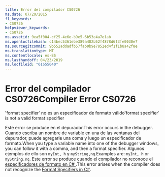```yaml
---
title: Error del compilador CS0726
ms.date: 07/20/2015
f1_keywords:
- CS0726
helpviewer_keywords:
- CS0726
ms.assetid: 9ea5f004-cf25-4e6e-b9e5-6b53e4a7e1ab
ms.openlocfilehash: c14bec5361ebe389a482b52f4878d6f3fe0030e7
ms.sourcegitcommit: 9b552addadfb57fab0b9e7852ed4f1f1b8a42f8e
ms.translationtype: MT
ms.contentlocale: es-ES
ms.lasthandoff: 04/23/2019
ms.locfileid: "61655040"
---
```

# <a name="compiler-error-cs0726"></a><span data-ttu-id="19a4b-102">Error del compilador CS0726</span><span class="sxs-lookup"><span data-stu-id="19a4b-102">Compiler Error CS0726</span></span>
<span data-ttu-id="19a4b-103">'format specifier' no es un especificador de formato válido</span><span class="sxs-lookup"><span data-stu-id="19a4b-103">'format specifier' is not a valid format specifier</span></span>  
  
 <span data-ttu-id="19a4b-104">Este error se produce en el depurador.</span><span class="sxs-lookup"><span data-stu-id="19a4b-104">This error occurs in the debugger.</span></span> <span data-ttu-id="19a4b-105">Cuando escriba un nombre de variable en una de las ventanas del depurador, puede agregarle una coma y luego un especificador de formato.</span><span class="sxs-lookup"><span data-stu-id="19a4b-105">When you type a variable name into one of the debugger windows, you can follow it with a comma, and then a format specifier.</span></span> <span data-ttu-id="19a4b-106">Algunos ejemplos de ello son `myInt, h` y `myString,nq`.</span><span class="sxs-lookup"><span data-stu-id="19a4b-106">Examples are: `myInt, h` or `myString,nq`.</span></span> <span data-ttu-id="19a4b-107">Este error se produce cuando el compilador no reconoce el [especificadores de formato en C# ](/visualstudio/debugger/format-specifiers-in-csharp).</span><span class="sxs-lookup"><span data-stu-id="19a4b-107">This error arises when the compiler does not recognize the [Format Specifiers in C#](/visualstudio/debugger/format-specifiers-in-csharp).</span></span>
